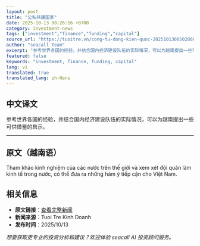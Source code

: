 ```yaml
---
layout: post
title: "公私共建国家"
date: 2025-10-13 08:26:16 +0700
category: investment-news
tags: ["investment","finance","funding","capital"]
source_url: "https://tuoitre.vn/cong-tu-dong-kien-quoc-20251013085028803.htm"
author: "seacall Team"
excerpt: "参考世界各国的经验，并结合国内经济建设队伍的实际情况，可以为越南提出一些可供借鉴的启示。..."
featured: false
keywords: "investment, finance, funding, capital"
lang: vi
translated: true
translated_lang: zh-Hans
---
```


## 中文译文

参考世界各国的经验，并结合国内经济建设队伍的实际情况，可以为越南提出一些可供借鉴的启示。

---

## 原文（越南语）

Tham khảo kinh nghiệm của các nước trên thế giới và xem xét đội quân làm kinh tế trong nước, có thể đưa ra những hàm ý tiếp cận cho Việt Nam.

## 相关信息

- **原文链接**：[查看完整新闻](https://tuoitre.vn/cong-tu-dong-kien-quoc-20251013085028803.htm)
- **新闻来源**：Tuoi Tre Kinh Doanh
- **发布时间**：2025/10/13

*想要获取更专业的投资分析和建议？欢迎体验 seacall AI 投资顾问服务。*